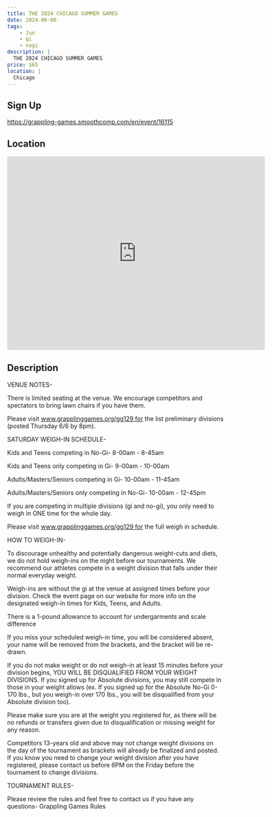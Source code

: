 ```yaml
---
title: THE 2024 CHICAGO SUMMER GAMES
date: 2024-06-08
tags:
    - Jun
    - gi 
    - nogi 
description: |
  THE 2024 CHICAGO SUMMER GAMES
price: $65
location: |
  Chicago
---
```

## Sign Up
https://grappling-games.smoothcomp.com/en/event/16115

## Location
<iframe src="https://www.google.com/maps/embed?pb=!1m18!1m12!1m3!1d12345.6789!2d-87.7867858!3d41.7213668!2m3!1f0!2f0!3f0!3m2!1i1024!2i768!4f13.1!3m3!1m2!1s0x0%3A0x0!2z41.7213668!5e0!3m2!1sen!2sus!4v1234567890" width="600" height="450" style="border:0;" allowfullscreen="" loading="lazy"></iframe>

## Description
VENUE NOTES-



There is limited seating at the venue. We encourage competitors and spectators to bring lawn chairs if you have them.



Please visit www.grapplinggames.org/gg129 for the list preliminary divisions (posted Thursday 6/6 by 8pm).


SATURDAY WEIGH-IN SCHEDULE-​



Kids and Teens competing in No-Gi- 8-00am - 8-45am​




Kids and Teens only competing in Gi- 9-00am - 10-00am​




Adults/Masters/Seniors competing in Gi- 10-00am - 11-45am​




Adults/Masters/Seniors only competing in No-Gi-​ ​10-00am - 12-45pm



If you are competing in multiple divisions (gi and no-gi), you only need to weigh in ONE time for the whole day.


Please visit www.grapplinggames.org/gg129 for the full weigh in schedule.


HOW TO WEIGH-IN-


​To discourage unhealthy and potentially dangerous weight-cuts and diets, we do not hold weigh-ins on the night before our tournaments. We recommend our athletes compete in a weight division that falls under their normal everyday weight.


Weigh-ins are without the gi at the venue at assigned times before your division. Check the event page on our website for more info on the designated weigh-in times for Kids, Teens, and Adults.


There is a 1-pound allowance to account for undergarments and scale difference


If you miss your scheduled weigh-in time, you will be considered absent, your name will be removed from the brackets, and the bracket will be re-drawn.


If you do not make weight or do not weigh-in at least 15 minutes before your division begins, YOU WILL BE DISQUALIFIED FROM YOUR WEIGHT DIVISIONS. If you signed up for Absolute divisions, you may still compete in those in your weight allows (ex. If you signed up for the Absolute No-Gi 0-170 lbs., but you weigh-in over 170 lbs., you will be disqualified from your Absolute division too).


Please make sure you are at the weight you registered for, as there will be no refunds or transfers given due to disqualification or missing weight for any reason.


Competitors 13-years old and above may not change weight divisions on the day of the tournament as brackets will already be finalized and posted. If you know you need to change your weight division after you have registered, please contact us before 6PM on the Friday before the tournament to change divisions.


TOURNAMENT RULES-


Please review the rules and feel free to contact us if you have any questions- Grappling Games Rules
